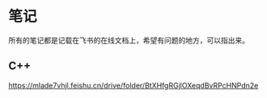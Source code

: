 # 笔记
所有的笔记都是记载在飞书的在线文档上，希望有问题的地方，可以指出来。

## C++

https://mlade7vhjl.feishu.cn/drive/folder/BtXHfgRGjlOXeqdBvRPcHNPdn2e



